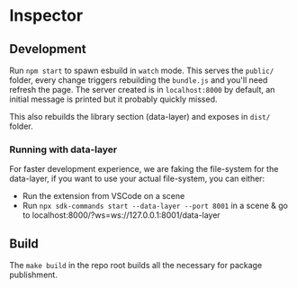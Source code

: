 
# Inspector

## Development

Run `npm start` to spawn esbuild in `watch` mode. This serves the `public/` folder, every change triggers rebuilding the `bundle.js` and you'll need refresh the page. The server created is in `localhost:8000` by default, an initial message is printed but it probably quickly missed.

This also rebuilds the library section (data-layer) and exposes in `dist/` folder.

### Running with data-layer

For faster development experience, we are faking the file-system for the data-layer, if you want to use your actual file-system, you can either:

* Run the extension from VSCode on a scene
* Run `npx sdk-commands start --data-layer --port 8001` in a scene & go to localhost:8000/?ws=ws://127.0.0.1:8001/data-layer

## Build

The `make build` in the repo root builds all the necessary for package publishment.
